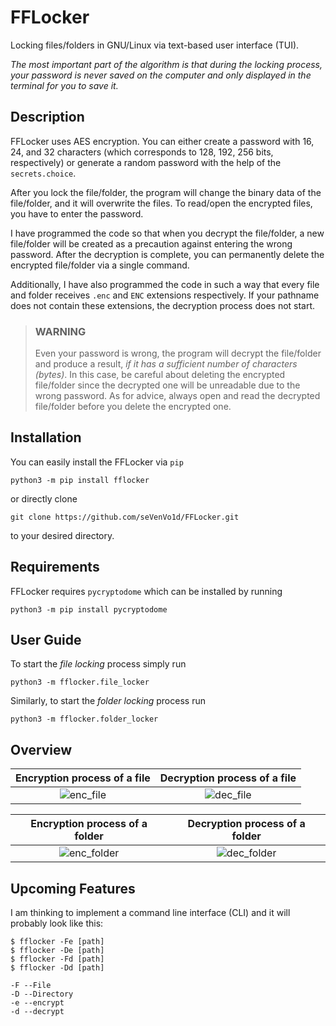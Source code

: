 # FFLocker

Locking files/folders in GNU/Linux via text-based user interface (TUI).

*The most important part of the algorithm is that during the locking process, your password is never saved on the computer and only displayed in the terminal for you to save it.*

## Description

FFLocker uses AES encryption. You can either create a password with 16, 24, and 32 characters (which corresponds to 128, 192, 256 bits, respectively) or generate a random password with the help of the `secrets.choice`.

After you lock the file/folder, the program will change the binary data of the file/folder, and it will overwrite the files. To read/open the encrypted files, you have to enter the password.

I have programmed the code so that when you decrypt the file/folder, a new file/folder will be created as a precaution against entering the wrong password. After the decryption is complete, you can permanently delete the encrypted file/folder via a single command.

Additionally, I have also programmed the code in such a way that every file and folder receives `.enc` and `ENC` extensions respectively. If your pathname does not contain these extensions, the decryption process does not start.

> ### WARNING
>
> Even your password is wrong, the program will decrypt the file/folder and produce a result, *if it has a sufficient number of characters (bytes)*. In this case, be careful about deleting the encrypted file/folder since the decrypted one will be unreadable due to the wrong password. As for advice, always open and read the decrypted file/folder before you delete the encrypted one.

## Installation

You can easily install the FFLocker via `pip`

    python3 -m pip install fflocker

or directly clone

    git clone https://github.com/seVenVo1d/FFLocker.git

to your desired directory.

## Requirements

FFLocker requires `pycryptodome` which can be installed by running

    python3 -m pip install pycryptodome

## User Guide

To start the *file locking* process simply run

    python3 -m fflocker.file_locker

Similarly, to start the *folder locking* process run

    python3 -m fflocker.folder_locker

## Overview

Encryption process of a file         |  Decryption process of a file
:-------------------------:|:-------------------------:
![enc_file](https://user-images.githubusercontent.com/45866787/193124480-0827db5a-3dc0-4e33-9c86-0972662f139b.png)  |  ![dec_file](https://user-images.githubusercontent.com/45866787/193124625-71160d5a-9f89-4f9f-a842-dadcc89399e5.png)

Encryption process of a folder        |  Decryption process of a folder
:-------------------------:|:-------------------------:
![enc_folder](https://user-images.githubusercontent.com/45866787/193124673-ce1f931a-848b-4d11-8a4f-945b917c839b.png) | ![dec_folder](https://user-images.githubusercontent.com/45866787/193124688-11459f63-5d6d-45d5-88fb-aa732c9ea8c4.png)

## Upcoming Features

I am thinking to implement a command line interface (CLI) and it will probably look like this:

    $ fflocker -Fe [path]
    $ fflocker -De [path]
    $ fflocker -Fd [path]
    $ fflocker -Dd [path]

    -F --File
    -D --Directory
    -e --encrypt
    -d --decrypt
